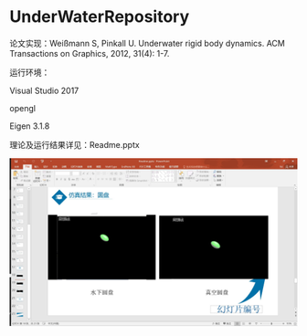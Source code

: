 # UnderWaterRepository
论文实现：Weißmann S, Pinkall U. Underwater rigid body dynamics. ACM Transactions on Graphics, 2012, 31(4): 1-7.

运行环境：

Visual Studio 2017

opengl

Eigen 3.1.8

理论及运行结果详见：Readme.pptx

![ppt中的运行结果disk页](https://github.com/YeefyisOK/UnderWater-rigidbody-dynamic/blob/master/image-folder/disk-simulation.jpg)
